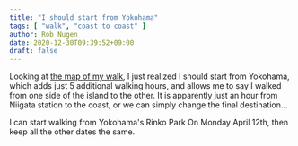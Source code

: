 ```yaml
---
title: "I should start from Yokohama"
tags: [ "walk", "coast to coast" ]
author: Rob Nugen
date: 2020-12-30T09:39:52+09:00
draft: false
---
```


Looking at [the map of my
walk](https://api.mapbox.com/styles/v1/hadashiusagi/ckja1jhvm3g781amsnxq7w2n3.html?fresh=true&title=view&access_token=pk.eyJ1IjoiaGFkYXNoaXVzYWdpIiwiYSI6ImNramExOW51bjBvY2wyeW4wdnV4OTYwZzcifQ.Yfa2ZHD9hY1JCuKJm7V-Xw),
I just realized I should start from Yokohama, which adds just 5
additional walking hours, and allows me to say I walked from one side
of the island to the other.   It is apparently just an hour from Niigata station to the coast, or we can simply change the final destination...

I can start walking from Yokohama's Rinko Park On Monday April 12th,
then keep all the other dates the same.

